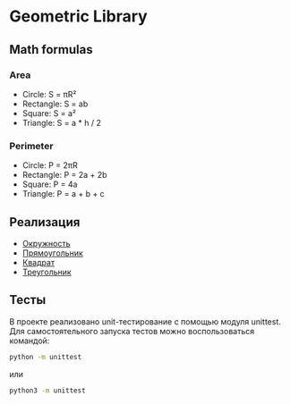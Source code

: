 # Geometric Library

## Math formulas

### Area
- Circle: S = πR²
- Rectangle: S = ab
- Square: S = a²
- Triangle: S = a * h / 2

### Perimeter
- Circle: P = 2πR
- Rectangle: P = 2a + 2b
- Square: P = 4a
- Triangle: P = a + b + c

## Реализация

- [Окружность](figures/circle.md)
- [Прямоугольник](figures/rectangle.md)
- [Квадрат](figures/square.md)
- [Треугольник](figures/triangle.md)

## Тесты

В проекте реализовано unit-тестирование с помощью модуля unittest. Для самостоятельного запуска тестов можно воспользоваться командой:

```cmd
python -m unittest
```

или

```cmd
python3 -m unittest
```
